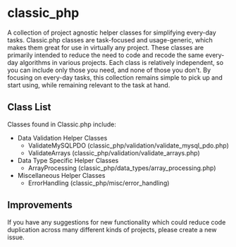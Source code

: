 # classic_php
A collection of project agnostic helper classes for simplifying every-day tasks. Classic.php classes are task-focused and usage-generic, which makes them great for use in virtually any project. These classes are primarily intended to reduce the need to code and recode the same every-day algorithms in various projects. Each class is relatively independent, so you can include only those you need, and none of those you don't. By focusing on every-day tasks, this collection remains simple to pick up and start using, while remaining relevant to the task at hand.

## Class List
Classes found in Classic.php include:

* Data Validation Helper Classes
  * ValidateMySQLPDO (classic_php/validation/validate_mysql_pdo.php)
  * ValidateArrays (classic_php/validation/validate_arrays.php)
* Data Type Specific Helper Classes
  * ArrayProcessing (classic_php/data_types/array_processing.php)
* Miscellaneous Helper Classes
  * ErrorHandling (classic_php/misc/error_handling)

## Improvements
If you have any suggestions for new functionality which could reduce code duplication across many different kinds of projects, please create a new issue.

